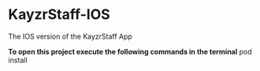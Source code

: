 # KayzrStaff-IOS
The IOS version of the KayzrStaff App 

**To open this project execute the following commands in the terminal**
pod install
